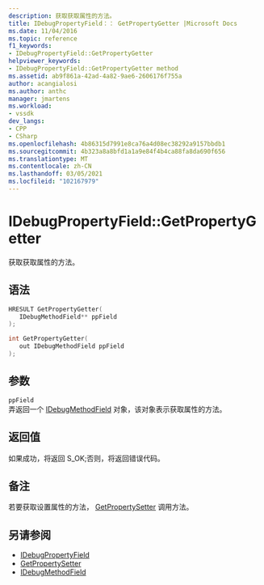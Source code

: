 ```yaml
---
description: 获取获取属性的方法。
title: IDebugPropertyField：： GetPropertyGetter |Microsoft Docs
ms.date: 11/04/2016
ms.topic: reference
f1_keywords:
- IDebugPropertyField::GetPropertyGetter
helpviewer_keywords:
- IDebugPropertyField::GetPropertyGetter method
ms.assetid: ab9f861a-42ad-4a82-9ae6-2606176f755a
author: acangialosi
ms.author: anthc
manager: jmartens
ms.workload:
- vssdk
dev_langs:
- CPP
- CSharp
ms.openlocfilehash: 4b86315d7991e8ca76a4d08ec38292a9157bbdb1
ms.sourcegitcommit: 4b323a8a8bfd1a1a9e84f4b4ca88fa8da690f656
ms.translationtype: MT
ms.contentlocale: zh-CN
ms.lasthandoff: 03/05/2021
ms.locfileid: "102167979"
---
```

# <a name="idebugpropertyfieldgetpropertygetter"></a>IDebugPropertyField::GetPropertyGetter
获取获取属性的方法。

## <a name="syntax"></a>语法

```cpp
HRESULT GetPropertyGetter( 
   IDebugMethodField** ppField
);
```

```cpp
int GetPropertyGetter(
   out IDebugMethodField ppField
);
```

## <a name="parameters"></a>参数
`ppField`\
弄返回一个 [IDebugMethodField](../../../extensibility/debugger/reference/idebugmethodfield.md) 对象，该对象表示获取属性的方法。

## <a name="return-value"></a>返回值
 如果成功，将返回 S_OK;否则，将返回错误代码。

## <a name="remarks"></a>备注
 若要获取设置属性的方法， [GetPropertySetter](../../../extensibility/debugger/reference/idebugpropertyfield-getpropertysetter.md) 调用方法。

## <a name="see-also"></a>另请参阅
- [IDebugPropertyField](../../../extensibility/debugger/reference/idebugpropertyfield.md)
- [GetPropertySetter](../../../extensibility/debugger/reference/idebugpropertyfield-getpropertysetter.md)
- [IDebugMethodField](../../../extensibility/debugger/reference/idebugmethodfield.md)
